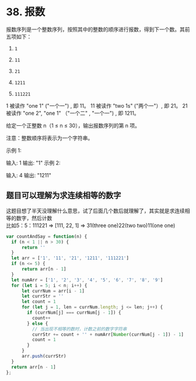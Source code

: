 # 38. 报数

报数序列是一个整数序列，按照其中的整数的顺序进行报数，得到下一个数。其前五项如下：

1.     1
2.     11
3.     21
4.     1211
5.     111221
1 被读作  "one 1"  ("一个一") , 即 11。
11 被读作 "two 1s" ("两个一"）, 即 21。
21 被读作 "one 2",  "one 1" （"一个二" ,  "一个一") , 即 1211。

给定一个正整数 n（1 ≤ n ≤ 30），输出报数序列的第 n 项。

注意：整数顺序将表示为一个字符串。

 

示例 1:

输入: 1
输出: "1"
示例 2:

输入: 4
输出: "1211"

## 题目可以理解为求连续相等的数字

这题目想了半天没理解什么意思，试了后面几个数后就理解了，其实就是求连续相等的数字，然后计数  
比如5：5：111221 => [111, 22, 1]  => 31(three one)22(two two)11(one one)

```js
var countAndSay = function(n) {
  if (n < 1 || n > 30) {
      return ''
  }
  let arr = ['1', '11', '21', '1211', '111221']
  if (n <= 5) {
      return arr[n - 1]
  }
  let numArr = ['1', '2', '3', '4', '5', '6', '7', '8', '9']
  for (let i = 5; i < n; i++) {
      let currNum = arr[i - 1]
      let currStr = ''
      let count = 1
      for (let j = 1, len = currNum.length; j <= len; j++) {
        if (currNum[j] === currNum[j - 1]) {
          count++
        } else {
          // 当出现不相等的数时，计数之前的数字字符串
          currStr += count + '' + numArr[Number(currNum[j - 1]) - 1]
          count = 1
        }
      }
      arr.push(currStr)
  }
  return arr[n - 1]
};
```